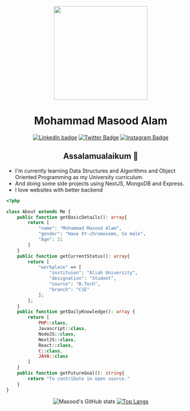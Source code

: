 <div id="header" align="center">
    <img src="https://media.giphy.com/media/SWoSkN6DxTszqIKEqv/giphy.gif" width="250">
    <h1>Mohammad Masood Alam</h1>
    <div>
        <a href="https://www.linkedin.com/in/iammasoodalam/"><img src="https://img.shields.io/badge/LinkedIn-blue?logo=linkedin&logoColor=white&style=for-the-badge" alt="LinkedIn badge"></a>
        <a href="https://www.twitter.com/iammasoodalam/"><img src="https://img.shields.io/badge/Twitter-blue?style=for-the-badge&logo=twitter&logoColor=white" alt="Twitter Badge"/></a>
        <a href="https://www.instagram.com/iammasoodalam/"><img src="https://img.shields.io/badge/Instagram-deeppink?style=for-the-badge&logo=instagram&logoColor=white" alt="Instagram Badge"/></a>
    </div>
    <!-- Below line will be activated after some views -->
    <!-- <div><img src="https://komarev.com/ghpvc/?username=iammasoodalam&style=flat&color=blue" alt=""/></div> -->
</div>

<h2 align="center">Assalamualaikum 👋</h2>

- I'm currently learning Data Structures and Algorithms and Object Oriented Programming as my University curriculum.
- And doing some side projects using NextJS, MongoDB and Express.
- I love websites with better backend

```php
<?php

class About extends Me {
    public function getBasicDetails(): array{
        return [
            "name": "Mohammad Masood Alam",
            "gender": "Have XY-chromosome, So male",
            "Age": 21
        ]
    }
    public function getCurrentStatus(): array{
        return [
            "workplace" => [
                "instituion": "Aliah University",
                "designation": "Student",
                "course": "B.Tech",
                "branch": "CSE"
            ];
        ];
    }
    public function getDailyKnowledge(): array {
        return [
            PHP::class,
            Javascript::class,
            NodeJS::class,
            NextJS::class,
            React::class,
            C::class,
            JAVA::class
        ]
    }
    public function getFutureGoal(): string{
        return "To contribute in open source."
    }
}

```

<div align="center">

![Masood's GitHub stats](https://github-readme-stats.vercel.app/api?username=iammasoodalam&show_icons=true&theme=radical)
[![Top Langs](https://github-readme-stats.vercel.app/api/top-langs/?username=iammasoodalam&layout=donut)](https://github.com/anuraghazra/github-readme-stats)

</div>
